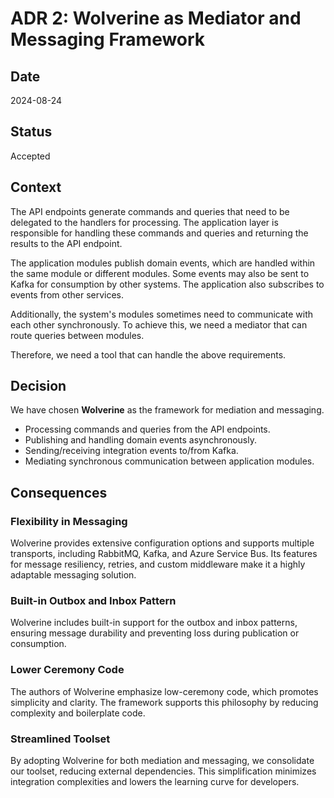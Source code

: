 ﻿# ADR 2: Wolverine as Mediator and Messaging Framework

## Date

2024-08-24

## Status

Accepted

## Context

The API endpoints generate commands and queries that need to be delegated to the handlers for processing. The
application layer is responsible for handling these commands and queries and returning the results to the API endpoint.

The application modules publish domain events, which are handled within the same module or different modules. Some
events may also be sent to Kafka for consumption by other systems. The application also subscribes to events from other
services.

Additionally, the system's modules sometimes need to communicate with each other synchronously. To achieve this, we need
a mediator that can route queries between modules.

Therefore, we need a tool that can handle the above requirements.

## Decision

We have chosen **Wolverine** as the framework for mediation and messaging.

- Processing commands and queries from the API endpoints.
- Publishing and handling domain events asynchronously.
- Sending/receiving integration events to/from Kafka.
- Mediating synchronous communication between application modules.

## Consequences

### Flexibility in Messaging

Wolverine provides extensive configuration options and supports multiple transports, including RabbitMQ, Kafka, and
Azure Service Bus. Its features for message resiliency, retries, and custom middleware make it a highly adaptable
messaging solution.

### Built-in Outbox and Inbox Pattern

Wolverine includes built-in support for the outbox and inbox patterns, ensuring message durability and preventing loss
during publication or consumption.

### Lower Ceremony Code

The authors of Wolverine emphasize low-ceremony code, which promotes simplicity and clarity. The framework supports this
philosophy by reducing complexity and boilerplate code.

### Streamlined Toolset

By adopting Wolverine for both mediation and messaging, we consolidate our toolset, reducing external dependencies. This
simplification minimizes integration complexities and lowers the learning curve for developers.